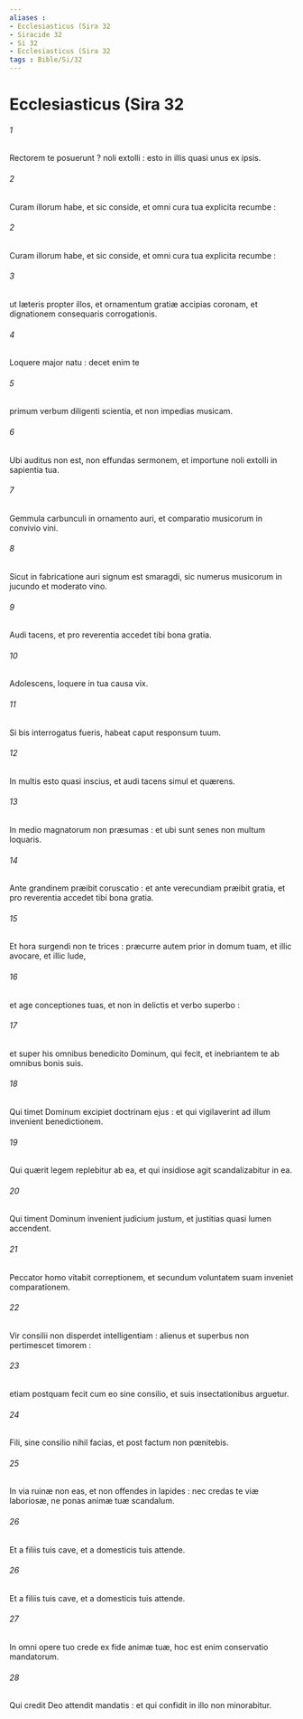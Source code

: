 ```yaml
---
aliases : 
- Ecclesiasticus (Sira 32
- Siracide 32
- Si 32
- Ecclesiasticus (Sira 32
tags : Bible/Si/32
---
```


# Ecclesiasticus (Sira 32

###### 1
Rectorem te posuerunt ? noli extolli : esto in illis quasi unus ex ipsis.
###### 2
Curam illorum habe, et sic conside, et omni cura tua explicita recumbe :
###### 2
Curam illorum habe, et sic conside, et omni cura tua explicita recumbe :
###### 3
ut læteris propter illos, et ornamentum gratiæ accipias coronam, et dignationem consequaris corrogationis.
###### 4
Loquere major natu : decet enim te
###### 5
primum verbum diligenti scientia, et non impedias musicam.
###### 6
Ubi auditus non est, non effundas sermonem, et importune noli extolli in sapientia tua.
###### 7
Gemmula carbunculi in ornamento auri, et comparatio musicorum in convivio vini.
###### 8
Sicut in fabricatione auri signum est smaragdi, sic numerus musicorum in jucundo et moderato vino.
###### 9
Audi tacens, et pro reverentia accedet tibi bona gratia.
###### 10
Adolescens, loquere in tua causa vix.
###### 11
Si bis interrogatus fueris, habeat caput responsum tuum.
###### 12
In multis esto quasi inscius, et audi tacens simul et quærens.
###### 13
In medio magnatorum non præsumas : et ubi sunt senes non multum loquaris.
###### 14
Ante grandinem præibit coruscatio : et ante verecundiam præibit gratia, et pro reverentia accedet tibi bona gratia.
###### 15
Et hora surgendi non te trices : præcurre autem prior in domum tuam, et illic avocare, et illic lude,
###### 16
et age conceptiones tuas, et non in delictis et verbo superbo :
###### 17
et super his omnibus benedicito Dominum, qui fecit, et inebriantem te ab omnibus bonis suis.
###### 18
Qui timet Dominum excipiet doctrinam ejus : et qui vigilaverint ad illum invenient benedictionem.
###### 19
Qui quærit legem replebitur ab ea, et qui insidiose agit scandalizabitur in ea.
###### 20
Qui timent Dominum invenient judicium justum, et justitias quasi lumen accendent.
###### 21
Peccator homo vitabit correptionem, et secundum voluntatem suam inveniet comparationem.
###### 22
Vir consilii non disperdet intelligentiam : alienus et superbus non pertimescet timorem :
###### 23
etiam postquam fecit cum eo sine consilio, et suis insectationibus arguetur.
###### 24
Fili, sine consilio nihil facias, et post factum non pœnitebis.
###### 25
In via ruinæ non eas, et non offendes in lapides : nec credas te viæ laboriosæ, ne ponas animæ tuæ scandalum.
###### 26
Et a filiis tuis cave, et a domesticis tuis attende.
###### 26
Et a filiis tuis cave, et a domesticis tuis attende.
###### 27
In omni opere tuo crede ex fide animæ tuæ, hoc est enim conservatio mandatorum.
###### 28
Qui credit Deo attendit mandatis : et qui confidit in illo non minorabitur.
